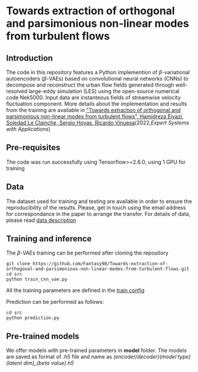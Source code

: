 # Towards extraction of orthogonal and parsimonious non-linear modes from turbulent flows

## Introduction
The code in this repository features a Python implemention of $\beta$-variational autoencoders ($\beta$-VAEs) based on convolutional neural networks (CNNs) to decompose and reconstruct the urban flow fields generated through well-resolved large-eddy simulation (LES) using the open-source numerical code Nek5000. Input data are instanteous fields of streamwise velocity fluctuation component. More details about the implementation and results from the training are available in ["Towards extraction of orthogonal and parsimonious non-linear modes from turbulent flows", Hamidreza Eivazi, Soledad Le Clainche, Sergio Hoyas, Ricardo Vinuesa](https://doi.org/10.1016/j.eswa.2022.117038)(2022,*Expert Systems with Applications*)


## Pre-requisites
The code was run successfully using Tensorflow>=2.6.0, using 1 GPU for training 

## Data
The dataset used for training and testing are available in order to ensure the reproducibility of the results. Please, get in touch using the email address for correspondance in the paper to arrange the transfer. 
For details of data, please read [data description](https://github.com/Fantasy98/Towards-extraction-of-orthogonal-and-parsimonious-non-linear-modes-from-turbulent-flows/blob/e7dfab3f45e3c6929167a6cc66ffee6606ef559b/data/readme.md) 

## Training and inference
The $\beta$-VAEs training can be performed after cloning the repository 

    git clone https://github.com/Fantasy98/Towards-extraction-of-orthogonal-and-parsimonious-non-linear-modes-from-turbulent-flows.git
    cd src
    python train_cnn_vae.py

All the training parameters are defined in the [train config](https://github.com/Fantasy98/Towards-extraction-of-orthogonal-and-parsimonious-non-linear-modes-from-turbulent-flows/blob/02a7183a0ea014f6d1901f47b883f1f7f6949db1/config/train_config.py) 

Prediction can be performed as follows:

    cd src
    python prediction.py

## Pre-trained models
We offer models with pre-trained parameters in **model** folder. The models are saved as format of *.h5* file and name as *(encoder/decoder)_(model type)_(latent dim)_(beta value).h5*
